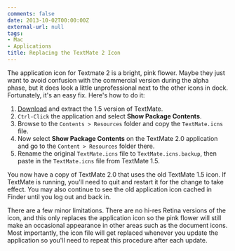 ```yaml
---
comments: false
date: 2013-10-02T00:00:00Z
external-url: null
tags:
- Mac
- Applications
title: Replacing the TextMate 2 Icon
---
```


The application icon for Textmate 2 is a bright, pink flower.  Maybe they just want to avoid confusion with the commercial version during the alpha phase, but it does look a little unprofessional next to the other icons in dock. Fortunately, it's an easy fix.  Here's how to do it:

1. [Download][tm_download] and extract the 1.5 version of TextMate.
2. `Ctrl-Click` the application and select **Show Package Contents**.
3. Browse to the `Contents > Resources` folder and copy the `TextMate.icns` file.
4. Now select **Show Package Contents** on the TextMate 2.0 application and go to the `Content > Resources` folder there.
5. Rename the original `TextMate.icns` file to `TextMate.icns.backup`, then paste in the `TextMate.icns` file from TextMate 1.5.

You now have a copy of TextMate 2.0 that uses the old TextMate 1.5 icon.  If TextMate is running, you'll need to quit and restart it for the change to take effect.  You may also continue to see the old application icon cached in Finder until you log out and back in.

There are a few minor limitations.  There are no hi-res Retina versions of the icon, and this only replaces the application icon so the pink flower will still make an occasional appearance in other areas such as the document icons.  Most importantly, the icon file will get replaced whenever you update the application so you'll need to repeat this procedure after each update.

[tm_download]: http://macromates.com/download
